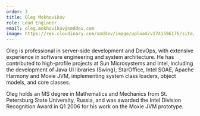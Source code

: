 ```yaml
---
order: 3
title: Oleg Mokhovikov
role: Lead Engineer
email: oleg.mokhovikov@smddev.com
image: https://res.cloudinary.com/smddev/image/upload/v1741596176/site/member/photo_2025-03-10_11-37-02.jpg
---
```

Oleg is professional in server-side development and DevOps, with extensive experience in software engineering and system architecture. He has contributed to high-profile projects at Sun Microsystems and Intel, including the development of Java UI libraries (Swing), StarOffice, Intel SOAE, Apache Harmony and Moxie JVM, implementing system class loaders, object models, and core classes.

Oleg holds an MS degree in Mathematics and Mechanics from St. Petersburg State University, Russia, and was awarded the Intel Division Recognition Award in Q1 2006 for his work on the Moxie JVM prototype.
